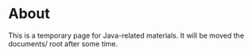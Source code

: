 # About

This is a temporary page for Java-related materials. It will be moved the documents/ root after some time.
